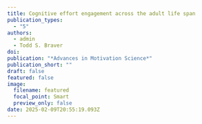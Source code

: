 ```yaml
---
title: Cognitive effort engagement across the adult life span 
publication_types:
  - "5"
authors:
  - admin
  - Todd S. Braver
doi: 
publication: "*Advances in Motivation Science*"
publication_short: ""
draft: false
featured: false
image:
  filename: featured
  focal_point: Smart
  preview_only: false
date: 2025-02-09T20:55:19.093Z
---
```


